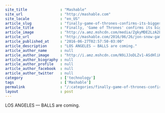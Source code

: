 ```yaml
---
site_title               : "Mashable"
site_url                 : "http://mashable.com"
site_locale              : "en_US"
article_slug             : "finally-game-of-thrones-confirms-its-biggest-fan-theory"
article_title            : "Finally, 'Game of Thrones' confirms its biggest fan theory"
article_image            : "http://a.amz.mshcdn.com/media/ZgkyMDE2LzA2LzI3L2FmL1NjcmVlbl9TaG90XzIwMTYwNjI2X2F0XzEwLjE1LjI1X1BNLjJhMjIxLnBuZwpwCXRodW1iCTEyMDB4NjMwCmUJanBn/e05a9d15/b18/Screen_Shot_2016-06-26_at_10.15.25_PM.jpg"
article_url              : "http://mashable.com/2016/06/26/jon-snow-game-of-thrones-biggest-fan-theory/"
article_published_at     : "2016-06-27T02:57:50-03:00"
article_description      : "LOS ANGELES — BALLS are coming."
article_author_name      : null
article_author_image     : "http://i.amz.mshcdn.com/N9iJJoDLZv1-ASdHliKnzkguk7s=/90x90/2016%2F09%2F15%2F8b%2Fhttpi.amz.mshcdn.comh6E8RclX9MzBESynb3K_6fsxRs250x2.3a02e.jpg"
article_author_biography : null
article_author_profile   : null
article_author_facebook  : null
article_author_twitter   : null
category                 : ['technology']
tags                     : ['Mashable']
permalink                : "/:categories/finally-game-of-thrones-confirms-its-biggest-fan-theory/"
layout                   : post
---
```


LOS ANGELES — BALLS are coming.
